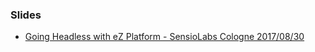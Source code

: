 ### Slides

- <a target="_blank" href="https://ramzi-arfaoui.github.io/slides/sensiolab_meetup20170830" >Going Headless with eZ Platform - SensioLabs Cologne 2017/08/30</a>
